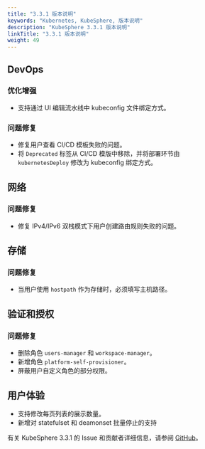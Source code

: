 ```yaml
---
title: "3.3.1 版本说明"
keywords: "Kubernetes, KubeSphere, 版本说明"
description: "KubeSphere 3.3.1 版本说明"
linkTitle: "3.3.1 版本说明"
weight: 49
---
```


## DevOps
### 优化增强

- 支持通过 UI 编辑流水线中 kubeconfig 文件绑定方式。

### 问题修复
- 修复用户查看 CI/CD 模板失败的问题。
- 将 `Deprecated` 标签从 CI/CD 模版中移除，并将部署环节由 `kubernetesDeploy` 修改为 kubeconfig 绑定方式。

## 网络
### 问题修复
- 修复 IPv4/IPv6 双栈模式下用户创建路由规则失败的问题。

## 存储
### 问题修复
- 当用户使用 `hostpath` 作为存储时，必须填写主机路径。


## 验证和授权
### 问题修复
- 删除角色 `users-manager` 和 `workspace-manager`。
- 新增角色 `platform-self-provisioner`。
- 屏蔽用户自定义角色的部分权限。


## 用户体验
- 支持修改每页列表的展示数量。
- 新增对 statefulset 和 deamonset 批量停止的支持

有关 KubeSphere 3.3.1 的 Issue 和贡献者详细信息，请参阅 [GitHub](https://github.com/whenegghitsrock/kubesphere-carryon/blob/master/CHANGELOG/CHANGELOG-3.3.1.md)。
